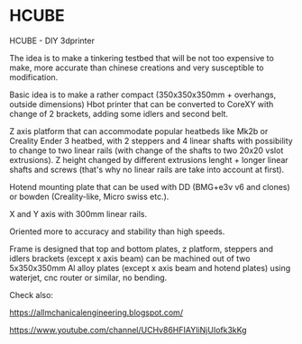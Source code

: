 # HCUBE
HCUBE - DIY 3dprinter 

The idea is to make a tinkering testbed that will be not too expensive to make, more accurate than chinese creations and very susceptible to modification.

Basic idea is to make a rather compact (350x350x350mm + overhangs, outside dimensions) Hbot printer that can be converted to CoreXY with change of 2 brackets, adding some idlers and second belt.

Z axis platform that can accommodate popular heatbeds like Mk2b or Creality Ender 3 heatbed, with 2 steppers and 4 linear shafts with possibility to change to two linear rails (with change of the shafts to two 20x20 vslot extrusions). Z height changed by different extrusions lenght + longer linear shafts and screws (that's why no linear rails are take into account at first).

Hotend mounting plate that can be used with DD (BMG+e3v v6 and clones) or bowden (Creality-like, Micro swiss etc.).

X and Y axis with 300mm linear rails.

Oriented more to accuracy and stability than high speeds.

Frame is designed that top and bottom plates, z platform, steppers and idlers brackets (except x axis beam) can be machined out of two 5x350x350mm Al alloy plates (except x axis beam and hotend plates) using waterjet, cnc router or similar, no bending.

Check also:

https://allmchanicalengineering.blogspot.com/

https://www.youtube.com/channel/UCHv86HFIAYIiNjUIofk3kKg
